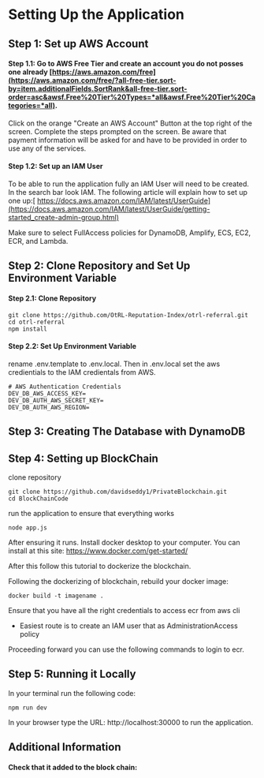 # Setting Up the Application

## Step 1: Set up AWS Account

#### Step 1.1: Go to AWS Free Tier and create an account you do not posses one already [https://aws.amazon.com/free](https://aws.amazon.com/free/?all-free-tier.sort-by=item.additionalFields.SortRank&all-free-tier.sort-order=asc&awsf.Free%20Tier%20Types=*all&awsf.Free%20Tier%20Categories=*all). 
Click on the orange "Create an AWS Account" Button at the top right of the screen. Complete the steps prompted on the screen. Be aware that payment information will be asked for and have to be provided in order to use any of the services.<br>

#### Step 1.2: Set up an IAM User 
  To be able to run the application fully an IAM User will need to be created. <br>
  In the search bar look IAM. The following article will explain how to set up one up:[ https://docs.aws.amazon.com/IAM/latest/UserGuide](https://docs.aws.amazon.com/IAM/latest/UserGuide/getting-started_create-admin-group.html)


Make sure to select FullAccess policies for DynamoDB, Amplify, ECS, EC2, ECR, and Lambda.


## Step 2: Clone Repository and Set Up Environment Variable


#### Step 2.1: Clone Repository
```
git clone https://github.com/OtRL-Reputation-Index/otrl-referral.git
cd otrl-referral
npm install
```
#### Step 2.2: Set Up Environment Variable

rename .env.template to .env.local. Then in .env.local set the aws credientials to the IAM credientals from AWS.
```
# AWS Authentication Credentials
DEV_DB_AWS_ACCESS_KEY=
DEV_DB_AUTH_AWS_SECRET_KEY=
DEV_DB_AUTH_AWS_REGION=
``` 

## Step 3: Creating The Database with DynamoDB

## Step 4: Setting up BlockChain
clone repository
```
git clone https://github.com/davidseddy1/PrivateBlockchain.git
cd BlockChainCode
```

run the application to ensure that everything works
```
node app.js

```

After ensuring it runs. Install docker desktop to your computer.
You can install at this site: https://www.docker.com/get-started/

After this follow this tutorial to dockerize the blockchain. 

Following the dockerizing of blockchain, rebuild your docker image:
```
docker build -t imagename .
```

Ensure that you have all the right credentials to access ecr from aws cli
- Easiest route is to create an IAM user that as AdministrationAccess policy

Proceeding forward you can use the following commands to login to ecr. 



## Step 5: Running it Locally

In your terminal run the following code: 

```
npm run dev
```
In your browser type the URL: http://localhost:30000 to run the application.

## Additional Information

#### Check that it added to the block chain:
